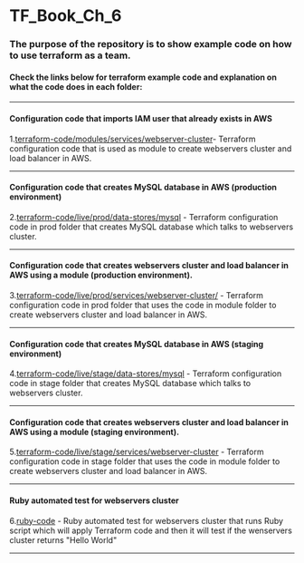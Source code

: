 # TF_Book_Ch_6


### The purpose of the repository is to show example code on how to use terraform as a team.

#### Check the links below for terraform example code and explanation on what the code does in each folder:
-----------------------------------------------------------------------------------------------------------

#### Configuration code that imports IAM user that already exists in AWS 
                        
1.[terraform-code/modules/services/webserver-cluster](https://github.com/nikcbg/TF_Book_Ch_6/tree/master/terraform-code/modules/services/webserver-cluster)- Terraform configuration code that is used as module to create webservers cluster and load balancer in AWS.

--------------------------------------------------------------------------------------------------------

#### Configuration code that creates MySQL database in AWS (production environment)
 
2.[terraform-code/live/prod/data-stores/mysql](https://github.com/nikcbg/TF_Book_Ch_6/tree/master/terraform-code/live/prod/data-stores/mysql) - Terraform configuration code in prod folder that creates MySQL database which talks to webservers cluster.

------------------------------------------------------------------------------------------------------------------

#### Configuration code that creates webservers cluster and load balancer in AWS using a module (production environment).
                    
3.[terraform-code/live/prod/services/webserver-cluster/](https://github.com/nikcbg/TF_Book_Ch_6/tree/master/terraform-code/live/prod/services/webserver-cluster) - Terraform configuration code in prod folder that uses the code in module folder to create webservers cluster and load balancer in AWS.

------------------------------------------------------------------------------------------------------------------

#### Configuration code that creates MySQL database in AWS (staging environment)
                    
4.[terraform-code/live/stage/data-stores/mysql](https://github.com/nikcbg/TF_Book_Ch_6/tree/master/terraform-code/live/stage/data-stores/mysql) - Terraform configuration code in stage folder that creates MySQL database which talks to webservers cluster.

------------------------------------------------------------------------------------------------------------------

#### Configuration code that creates webservers cluster and load balancer in AWS using a module (staging environment).
                    
5.[terraform-code/live/stage/services/webserver-cluster](https://github.com/nikcbg/TF_Book_Ch_6/tree/master/terraform-code/live/stage/services/webserver-cluster) - Terraform configuration code in stage folder that uses the code in module folder to create webservers cluster and load balancer in AWS.

------------------------------------------------------------------------------------------------------------------

#### Ruby automated test for webservers cluster 
                    
6.[ruby-code](https://github.com/nikcbg/TF_Book_Ch_6/tree/master/ruby-code) - Ruby automated test for webservers cluster that runs Ruby script which will apply Terraform code and then it will test if the wenservers cluster returns "Hello World"

------------------------------------------------------------------------------------------------------------------

